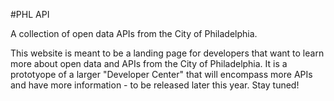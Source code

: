 #PHL API

A collection of open data APIs from the City of Philadelphia.

This website is meant to be a landing page for developers that want to learn more about open data and APIs from the City of Philadelphia. It is a prototyope of a larger "Developer Center" that will encompass more APIs and have more information - to be released later this year. Stay tuned!
